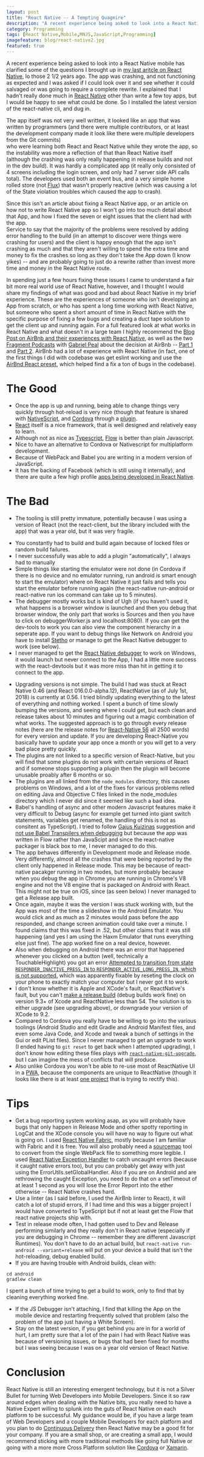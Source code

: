 ```yaml
---
layout: post
title: "React Native -- A Tempting Quagmire"
description: "A recent experience being asked to look into a React Native mobile has clarified some of the questions I brought up in my last aritcle on React Native, lo those 2 1/2 years ago."
category: Programming
tags: [React Native,Mobile,MNJS,JavaScript,Programming]
imagefeature: blog/react-native2.jpg
featured: true
---
```

A recent experience being asked to look into a React Native mobile has clarified some of the questions I brought up
in [my last aritcle on React Native](/programming/2015/11/07/a-quick-dive-into-react-native/), lo those 2 1/2 years ago.
The app was crashing, and not functioning as expected and I was asked if I could look over it and see whether it could
salvaged or was going to require a complete rewrite.  I explained that I hadn't really done much in [React Native](https://facebook.github.io/react-native/) other than write a few toy apps, but I would be happy to see what could be done.  So I installed the latest version of the react-native cli, and dug in.

The app itself was not very well written, it looked like an app that was written by programmers (and there were multiple
contributors, or at least the development company made it look like there were multiple developers from the Git commits)   
who were learning both React and React Native while they wrote the app, so the instability was more a reflection of that
than React Native itself (although the crashing was only really happening in release builds and not in the dev build).  It was
hardly a complicated app (it really only consisted of 4 screens including the login screen, and only had 7 server side API calls total).
The developers used both an event bus, and a very simple home rolled store (not [Flux](https://facebook.github.io/flux/)) that wasn't properly reactive (which was causing
a lot of the State violation troubles which caused the app to crash).  

Since this isn't an article about fixing a React Native app, or an article on how not to write React Native app so I won't
go into too much detail about that App, and how I fixed the seven or eight issues that the client had with the app.  
Service to say that the majority of the problems were resolved by adding error handling to the build (in an attempt to 
discover were things were crashing for users) and the client is happy enough that
the app isn't crashing as much and that they aren't willing to spend the extra time and money to fix the crashes so long as they don't
take the App down (I know yikes) -- and are probably going to just do a rewrite rather than invest more time and money
in the React Native route.

In spending just a few hours fixing these issues I came to understand a fair bit more real world use of React Native, however,
and I thought I would share my findings of what was good and bad about React Native in my brief experience.  These are the
experiences of someone who isn't developing an App from scratch, or who has spent a long time working with React Native, but
someone who spent a short amount of time in React Native with the specific purpose of fixing a few bugs and creating a duct
tape solution to get the client up and running again.  For a full featured look at what works in React Native and what
doesn't in a large team I highly recommend the [Blog Post on AirBnb and their experiences with React Native](https://medium.com/airbnb-engineering/react-native-at-airbnb-f95aa460be1c),
as well as the two [Fragment Podcasts](http://fragmentedpodcast.com/) with [Gabriel Peal](https://twitter.com/gpeal8) about 
the decision at AirBnb -- [Part 1](http://fragmentedpodcast.com/episodes/129/) and [Part 2](http://fragmentedpodcast.com/episodes/130/).  AirBnb had
a lot of experience with React Native (in fact, one of the first things I did with codebase was get eslint working and use the
[AirBnd React preset](https://www.npmjs.com/package/babel-preset-airbnb), which helped find a fix a ton of bugs in the
codebase). 

The Good
====
* Once the app is up and running, being able to change things very quickly through hot-reload is very nice (though that feature is shared with [NativeScript](https://www.nativescript.org/), and [Cordova](https://cordova.apache.org) through a [plugin](https://github.com/nparashuram/cordova-plugin-browsersync).
* [React](https://reactjs.org/) itself is a nice framework, that is well designed and relatively easy to learn.
* Although not as nice as [Typescript](https://www.typescriptlang.org/), [Flow](https://flow.org/en/) is better than plain Javascript.
* Nice to have an alternative to Cordova or Nativescript for multiplatform development.
* Because of WebPack and Babel you are writing in a modern version of JavaScript.  
* It has the backing of Facebook (which is still using it internally), and there are quite a few high profile [apps being developed in React Native](https://brainhub.eu/blog/famous-apps-built-with-react-native/).

The Bad
=====
* The tooling is still pretty immature, potentially because I was using a version of React (not the react-client, but the library included with the app) that was a year old, but it was very fragile.  
- You constantly had to build and build again because of locked files or random build failures.
- I never successfully was able to add a plugin "automatically", I always had to manually 
- Simple things like starting the emulator were not done (in Cordova if there is no device and no emulator running, run android is smart enough to start the emulator) where on React Native it just fails and tells you start the emulator before running again (the react-native run-android or react-native run ios command can take up to 5 minutes).
- The debugger mostly works but is kind of Ugh (if you haven't used it, what happens is a browser window is launched and then you debug that browser window, the only part that works is Sources and then you have to click on debuggerWorker.js and localhost:8080).  If you can get the dev-tools to work you can also view the component hierarchy in a seperate app.   If you want to debug things like Network on Android you have to install [Stetho](http://facebook.github.io/stetho/) or manage to get the React Native debugger to work (see below).
- I never managed to get the [React Native debugger](https://github.com/jhen0409/react-native-debugger) to work on Windows, it would launch but never connect to the App, I had a little more success with the react-devtools but it was more miss than hit in getting it to connect to the app.
* Upgrading versions is not simple.  The build I had was stuck at React Native 0.46 (and React 016.0.0-alpha.12), ReactNative (as of July 1st, 2018) is currently at 0.56.  I tried blindly updating everything to the latest of everything and nothing worked.  I spent a bunch of time slowly bumping the versions, and seeing where I could get, but each clean and release takes about 10 minutes and figuring out a magic combination of what works.  The suggested approach is to go through every release notes (here are the release notes for [React-Native 56](https://github.com/react-native-community/react-native-releases/blob/master/CHANGELOG.md#056) all 2500 words) for every version and update.  If you are developing React-Native you basically have to update your app once a month or you will get to a very bad place pretty quickly.
* The plugins are not linked to a specific version of React-Native, but you will find that some plugins do not work with certain versions of React and if someone stops supporting a plugin then the plugin will become unusable proably after 6 months or so.  
* The plugins are all linked from the ```node_modules``` directory, this causes problems on Windows, and a lot of the fixes for various problems relied on editing Java and Objective C files linked in the node_modules directory which I never did since it seemed like such a bad idea.
* Babel's handling of async and other modern Javascript features make it very difficult to Debug (async for example get turned into 
giant switch statements, variables get renamed, the handling of this is not as consitent as TypeScript).  I tried to follow [Gajus Kuizinas](https://twitter.com/kuizinas) suggestion and [not use Babel Transpilers when debugging](https://medium.com/@gajus/dont-use-babel-transpilers-when-debugging-an-application-890ee528a5b3) but because the app was written in Flow rather than JavaScipt and since the react-native packager is black box to me, I never managed to do this.
* The app behaves differently in Development mode and Release mode.  Very differently, almost all the crashes that were being reported by the client only happened in Release mode.  This may be because of react-native pacakger running in two modes, but more probably because when you debug the app in Chrome you are running in Chrome's V8 engine and not the V8 engine that is packaged on Android with React.  This might not be true on iOS, since (as seen below) I never managed to get a Release app built.
* Once again, maybe it was the version I was stuck working with, but the App was most of the time a slideshow in the Android Emulator.  You would click and as much as 2 minutes would pass before the app responded, and change screen animation could take over a minute.  I found claims that this was fixed in .52, but other claims that it was still happening (and yes I am using the Haxm Emulator that runs everything else just fine).  The app worked fine on a real device, however.
* Also when debugging on Android there was an error that happened whenever you clicked on a button (well, technically a TouchableHighlight) you got an error [Attempted to transition from state `RESPONDER_INACTIVE_PRESS_IN` to `RESPONDER_ACTIVE_LONG_PRESS_IN`, which is not supported.](https://github.com/facebook/react-native/issues/5823) which was apparently fixable by reseting the clock on your phone to exactly match your computer but I never got it to work.
* I don't know whether it is Apple and XCode's fault, or ReactNative's fault, but you can't [make a release build](https://github.com/facebook/react-native/issues/18638) (debug builds work fine) on version 9.3+ of Xcode and ReactNative less than 54.  The solution is to either upgrade (see upgrading above), or downgrade your version of XCode to 9.2.
* Compared to Cordova you really have to be willing to go into the various toolings (Android Studio and edit Gradle and Android Manifest files, and even some Java Code, and Xcode and
tweak a bunch of settings in the Gui or edit PList files).  Since I never managed to get an upgrade to work (I ended having to ```git reset``` to get back when I attempted upgrading), I don't know how editing these files plays with [```react-native-git-upgrade```](https://facebook.github.io/react-native/docs/upgrading.html), but I can imagine the mess of conflicts that will produce.
* Also unlike Cordova you won't be able to re-use most of ReactNative UI in a [PWA](https://developers.google.com/web/progressive-web-apps/), because the components 
are unique to ReactNative (though it looks like there is at least [one project](https://github.com/necolas/react-native-web) that is trying to rectify this).

Tips
===
* Get a bug reporting system working asap, as you will probably have bugs that only happen in Release Mode and other
spotty reporting in LogCat and the XCode console you will have no way to figure out what is going on.  I used 
[React Native Fabric](https://github.com/corymsmith/react-native-fabric), mostly because I am familiar with Fabric
and it is free.  You will also probably need a [sourcemap](https://github.com/mozilla/source-map) tool to convert from
the single WebPack file to something more legible.  I used [React Native Exception Handler](https://github.com/master-atul/react-native-exception-handler) to
catch uncaught errors (because it caught native errors too), but you can probably get away with just using the
ErrorUtils.setGlobalHandler.  Also if you are on Android and are rethrowing the caught Exception, you need to do that
on a setTimeout of at least 1 second as you will lose the Error Report into the ether otherwise -- React Native crashes
hard.
* Use a linter (as I said before, I used the AirBnb linter to React), it will catch a lot of stupid errors, if I had
time and this was a bigger project I would have converted to TypeScript but if not at least get the Flow that react native
projects ship with.
* Test in release mode often, I had gotten used to Dev and Release performing similarly and they really don't in React native (especially
if you are debugging in Chrome -- remember they are different Javascript Runtimes).  You don't have to do an actual build,
but ```react-native run-android --variant=release``` will put on your device a build that isn't the hot-reloading, debug
enabled build.
* If you are having trouble with Android builds, clean with:

```
cd android
gradlew clean
```   
I spent a bunch of time trying to get a build to work, only to find that by cleaning everything worked fine.
* If the JS Debugger isn't attaching, I find that killing the App on the mobile device and restarting frequently solved
that problem (also the problem of the app just having a White Screen).
* Stay on the latest version, if you get behind you are in for a world of hurt, I am pretty sure that a lot of the pain
I had with React Native was because of versioning issues, or bugs that had been fixed for months but I was seeing because
I was on a year old version of React Native.

Conclusion
====
React Native is still an interesting emergent technology, but it is not a Silver Bullet for turning Web Developers into Mobile
Developers.  Since it so raw around edges when dealing with the Native bits, you really need to have a Native Expert willing
to splunk into the guts of React Native on each platform to be successful.  My guidance would be, if you have a large
team of Web Developers and a couple Mobile Developers for each platform and you plan to do 
[Continuous Delivery](https://en.wikipedia.org/wiki/Continuous_delivery) then React Native may be a good fit for your
company.  If you are a small shop, or are creating a small app, I would recommend sticking with more traditional 
methods like going full Native or going with a more more Cross Platform solution like [Cordova](https://cordova.apache.org) 
or [Xamarin](http://xamarin.com/).